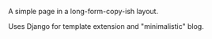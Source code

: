 A simple page in a long-form-copy-ish layout.

Uses Django for template extension and "minimalistic" blog.
